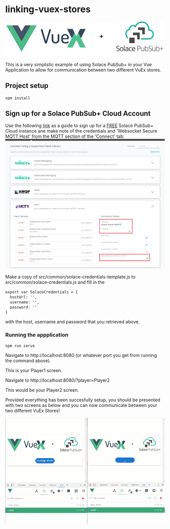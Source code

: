 # linking-vuex-stores

![Vue+Solace](src/assets/logo.png)

This is a very simplistic example of using Solace PubSub+ in your Vue Application to allow for communication between two different VuEx stores.

## Project setup

```
npm install
```

## Sign up for a Solace PubSub+ Cloud Account

Use the following [link](https://docs.solace.com/Solace-Cloud/ggs_signup.htm) as a guide to sign up for a [FREE](https://console.solace.cloud/login/new-account) Solace PubSub+ Cloud instance ane make note of the credentials and 'Websocket Secure MQTT Host' from the MQTT section of the 'Connect' tab:
![Web Socket](imgs/mqtt-ws.png)

Make a copy of src/common/solace-credentials-template.js to src/common/solace-credentials.js and fill in the

```
export var SolaceCredentials = {
  hostUrl: '',
  username: '',
  password: ''
}
```

with the host, username and password that you retrieved above.

### Running the appplication

```
npm run serve
```

Navigate to http://localhost:8080 (or whatever port you get from running the command above).

This is your Player1 screen.

Navigate to http://localhost:8080/?player=Player2

This would be your Player2 screen.

Provided everything has been succesfully setup, you should be presented with two screens as below and you can now communicate between your two different VuEx Stores!

![VuexLinking](imgs/demo.gif)

